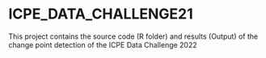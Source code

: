 # ICPE_DATA_CHALLENGE21

This project contains the source code (R folder) and results (Output) of the change point detection of the ICPE Data Challenge 2022 
